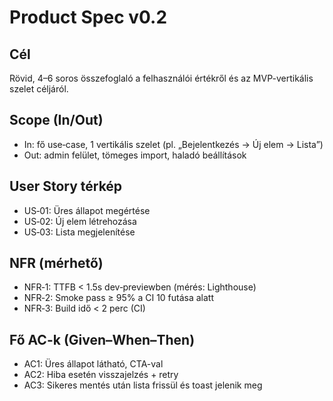 # Product Spec v0.2 

## Cél
Rövid, 4–6 soros összefoglaló a felhasználói értékről és az MVP-vertikális szelet céljáról.

## Scope (In/Out)
- In: fő use‑case, 1 vertikális szelet (pl. „Bejelentkezés → Új elem → Lista”)
- Out: admin felület, tömeges import, haladó beállítások

## User Story térkép
- US‑01: Üres állapot megértése
- US‑02: Új elem létrehozása
- US‑03: Lista megjelenítése

## NFR (mérhető)
- NFR‑1: TTFB < 1.5s dev‑previewben (mérés: Lighthouse)
- NFR‑2: Smoke pass ≥ 95% a CI 10 futása alatt
- NFR‑3: Build idő < 2 perc (CI)

## Fő AC-k (Given–When–Then)
- AC1: Üres állapot látható, CTA-val
- AC2: Hiba esetén visszajelzés + retry
- AC3: Sikeres mentés után lista frissül és toast jelenik meg

